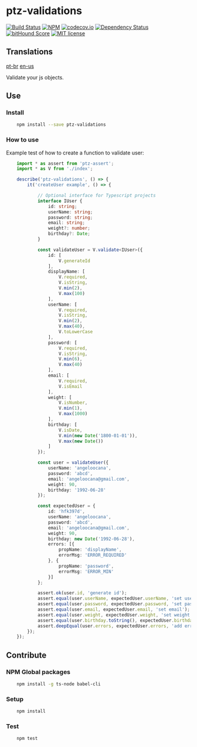 # ptz-validations

[![Build Status](https://travis-ci.org/polutz/ptz-validations.svg)](https://travis-ci.org/polutz/ptz-validations)
[![NPM](https://img.shields.io/npm/v/ptz-validations.svg)](https://www.npmjs.com/package/ptz-validations)
[![codecov.io](http://codecov.io/github/polutz/ptz-validations/coverage.svg)](http://codecov.io/github/polutz/ptz-validations)
[![Dependency Status](https://gemnasium.com/polutz/ptz-validations.svg)](https://gemnasium.com/polutz/ptz-validations)
[![bitHound Score](https://www.bithound.io/github/gotwarlost/istanbul/badges/score.svg)](https://www.bithound.io/github/polutz/ptz-validations)
[![MIT license](http://img.shields.io/badge/license-MIT-brightgreen.svg)](http://opensource.org/licenses/MIT)

## Translations
[pt-br](https://github.com/polutz/ptz-validations/blob/master/README.pt-br.md)
[en-us](https://github.com/polutz/ptz-validations/blob/master/README.md)

Validate your js objects.


## Use

### Install
```bash
    npm install --save ptz-validations
```

### How to use
Example test of how to create a function to validate user:
```typescript
    import * as assert from 'ptz-assert';
    import * as V from './index';

    describe('ptz-validations', () => {
        it('createUser example', () => {

            // Optional interface for Typescript projects
            interface IUser {
                id: string;
                userName: string;
                password: string;
                email: string;
                weight?: number;
                birthday?: Date;
            }

            const validateUser = V.validate<IUser>({
                id: [
                    V.generateId
                ],
                displayName: [
                    V.required,
                    V.isString,
                    V.min(2),
                    V.max(100)
                ],
                userName: [
                    V.required,
                    V.isString,
                    V.min(2),
                    V.max(40),
                    V.toLowerCase
                ],
                password: [
                    V.required,
                    V.isString,
                    V.min(6),
                    V.max(40)
                ],
                email: [
                    V.required,
                    V.isEmail
                ],
                weight: [
                    V.isNumber,
                    V.min(1),
                    V.max(1000)
                ],
                birthday: [
                    V.isDate,
                    V.min(new Date('1800-01-01')),
                    V.max(new Date())
                ]
            });

            const user = validateUser({
                userName: 'angeloocana',
                password: 'abcd',
                email: 'angeloocana@gmail.com',
                weight: 90,
                birthday: '1992-06-28'
            });

            const expectedUser = {
                id: 'hfk397d',
                userName: 'angeloocana',
                password: 'abcd',
                email: 'angeloocana@gmail.com',
                weight: 90,
                birthday: new Date('1992-06-28'),
                errors: [{
                    propName: 'displayName',
                    errorMsg: 'ERROR_REQUIRED'
                }, {
                    propName: 'password',
                    errorMsg: 'ERROR_MIN'
                }]
            };

            assert.ok(user.id, 'generate id');
            assert.equal(user.userName, expectedUser.userName, 'set userName');
            assert.equal(user.password, expectedUser.password, 'set password');
            assert.equal(user.email, expectedUser.email, 'set email');
            assert.equal(user.weight, expectedUser.weight, 'set weight');
            assert.equal(user.birthday.toString(), expectedUser.birthday.toString(), 'set birthday');
            assert.deepEqual(user.errors, expectedUser.errors, 'add errors');
        });
    });

```

## Contribute

### NPM Global packages
```bash
    npm install -g ts-node babel-cli
```

### Setup
```bash
    npm install   
```

### Test
```bash
    npm test
```
